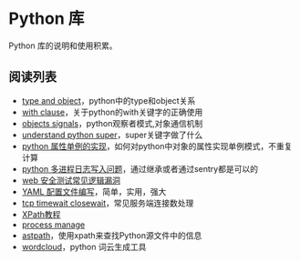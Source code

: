 # Python 库

Python 库的说明和使用积累。

## 阅读列表

* [type and object](http://www.cafepy.com/article/python_types_and_objects/python_types_and_objects.html)，python中的type和object关系
* [with clause](https://www.ibm.com/developerworks/cn/opensource/os-cn-pythonwith/)，关于python的with关键字的正确使用
* [objects signals](https://pythonhosted.org/blinker/)，python观察者模式,对象通信机制
* [understand python super](https://laike9m.com/blog/li-jie-python-super,70/)，super关键字做了什么
* [python 属性单例的实现](http://python.jobbole.com/85553/)，如何对python中对象的属性实现单例模式，不重复计算
* [python 多进程日志写入问题](http://lightthewoods.me/2013/11/18/Python%E5%A4%9A%E8%BF%9B%E7%A8%8Blog%E6%97%A5%E5%BF%97%E5%88%87%E5%88%86%E9%94%99%E8%AF%AF%E7%9A%84%E8%A7%A3%E5%86%B3%E6%96%B9%E6%A1%88/)，通过继承或者通过sentry都是可以的
* [web 安全测试常见逻辑漏洞](http://www.freebuf.com/vuls/112339.html)
* [YAML 配置文件编写](http://www.ruanyifeng.com/blog/2016/07/yaml.html?f=tt)，简单，实用，强大
* [tcp timewait closewait](http://www.cnblogs.com/sunxucool/p/3449068.html)，常见服务端连接数处理
* [XPath教程](https://zhuanlan.zhihu.com/p/29436838)
* [process manage](http://supervisord.org/running.html)
* [astpath](https://github.com/hchasestevens/astpath)，使用xpath来查找Python源文件中的信息
* [wordcloud](https://github.com/amueller/word_cloud)，python 词云生成工具

